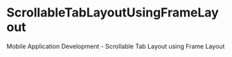 # ScrollableTabLayoutUsingFrameLayout
Mobile Application Development - Scrollable Tab Layout using Frame Layout
